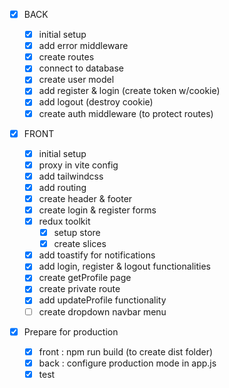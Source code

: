 - [x] BACK

  - [x] initial setup
  - [x] add error middleware
  - [x] create routes
  - [x] connect to database
  - [x] create user model
  - [x] add register & login (create token w/cookie)
  - [x] add logout (destroy cookie)
  - [x] create auth middleware (to protect routes)

- [x] FRONT

  - [x] initial setup
  - [x] proxy in vite config
  - [x] add tailwindcss
  - [x] add routing
  - [x] create header & footer
  - [x] create login & register forms
  - [x] redux toolkit
    - [x] setup store
    - [x] create slices
  - [x] add toastify for notifications
  - [x] add login, register & logout functionalities
  - [x] create getProfile page
  - [x] create private route
  - [x] add updateProfile functionality
  - [ ] create dropdown navbar menu

- [x] Prepare for production

  - [x] front : npm run build (to create dist folder)
  - [x] back : configure production mode in app.js
  - [x] test
